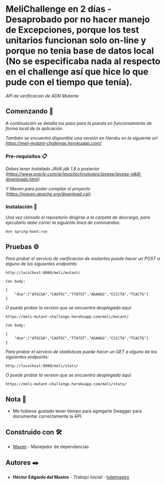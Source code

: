 # MeliChallenge en 2 días - Desaprobado por no hacer manejo de Excepciones, porque los test unitarios funcionan solo on-line y porque no tenia base de datos local (No se especificaba nada al respecto en el challenge así que hice lo que pude con el tiempo que tenía).

_API de verificacion de ADN Mutante_

## Comenzando 🚀

_A continuación se detalla los paso para la puesta en funcionamiento de forma local de la aplicación._

_También se encuentra disponible una versión en Heroku en la siguiente url https://meli-mutant-challenge.herokuapp.com/_

### Pre-requisitos 📋

_Debes tener instalado JAVA jdk 1.8 o posterior (https://www.oracle.com/ar/java/technologies/javase/javase-jdk8-downloads.html)._

_Y Maven para poder compilar el proyecto (https://maven.apache.org/download.cgi)._


### Instalación 🔧

_Una vez clonado el repositorio dirigirse a la carpeta de descarga, para ejecutarlo debe correr la siguiente linea de commandos:_

```
mvn spring-boot:run
```

## Pruebas ⚙️

_Para probar el servicio de varificacion de mutantes puede hacer un POST a alguno de los siguientes endpoints:_

```
http://localhost:8080/meli/mutant/

Con body:

{ 
	"dna":["ATGCGA","CAGTGC","TTATGT","AGAAGG","CCCCTA","TCACTG"]
}

```

_O puede probar la version que se encuentra desplegada aquí:_

```
https://meli-mutant-challenge.herokuapp.com/meli/mutant/

Con body:

{ 
	"dna":["ATGCGA","CAGTGC","TTATGT","AGAAGG","CCCCTA","TCACTG"]
}

```

_Para probar el servicio de stadisticas puede hacer un GET a alguno de los siguientes endpoints:_

```
http://localhost:8080/meli/stats/

```

_O puede probar la version que se encuentra desplegada aquí:_

```
https://meli-mutant-challenge.herokuapp.com/meli/stats/

```


## Nota 📄 

* Me hubiese gustado tener tiempo para agregarle Swagger para documentar correctamente la API.

## Construido con 🛠️

* [Maven](https://maven.apache.org/) - Manejador de dependencias

## Autores ✒️

* **Héctor Edgardo del Mastro** - *Trabajo Inicial* - [hdelmastro](https://github.com/hdelmastro)

